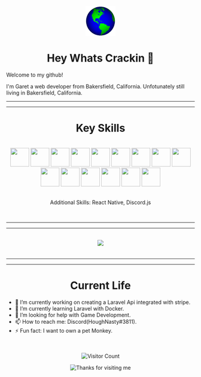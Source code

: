 <div align="center">
  <img alt="Globe" height="80" src="images/globe.gif">
</div>
<h1 align="center">Hey Whats Crackin 👋</h1>
 <p>Welcome to my github!<p>

 <p>I'm Garet a web developer from Bakersfield, California. Unfotunately still living in Bakersfield, California. <p>
 
<hr>
<hr>
 
 
 <h1 align="center">Key Skills</h1>
<br>
 <div align="center">
   <img src="https://cdn.jsdelivr.net/gh/devicons/devicon/icons/react/react-original.svg" width="50" height="50"/>
   <img src="https://cdn.jsdelivr.net/gh/devicons/devicon/icons/php/php-plain.svg" width="50" height="50"/>
   <img src="https://cdn.jsdelivr.net/gh/devicons/devicon/icons/wordpress/wordpress-original.svg" width="50" height="50"/>
   <img src="https://cdn.jsdelivr.net/gh/devicons/devicon/icons/figma/figma-original.svg" width="50" height="50"/>
   <img src="https://cdn.jsdelivr.net/gh/devicons/devicon/icons/css3/css3-original.svg" width="50" height="50"/>
   <img src="https://cdn.jsdelivr.net/gh/devicons/devicon/icons/html5/html5-original.svg" width="50" height="50"/>
   <img src="https://cdn.jsdelivr.net/gh/devicons/devicon/icons/sass/sass-original.svg" width="50" height="50" />
   <img src="https://cdn.jsdelivr.net/gh/devicons/devicon/icons/javascript/javascript-original.svg" width="50" height="50" />
   <img src="https://cdn.jsdelivr.net/gh/devicons/devicon/icons/typescript/typescript-original.svg" width="50" height="50"/>
   <img src="https://cdn.jsdelivr.net/gh/devicons/devicon/icons/bootstrap/bootstrap-original.svg" width="50" height="50"/>
   <img src="https://cdn.jsdelivr.net/gh/devicons/devicon/icons/git/git-plain-wordmark.svg" width="50" height="50"/>
   <img src="https://cdn.jsdelivr.net/gh/devicons/devicon/icons/nodejs/nodejs-original.svg" width="50" height="50" />
   <img src="https://cdn.jsdelivr.net/gh/devicons/devicon/icons/docker/docker-original-wordmark.svg" width="50" height="50"/>
   <img src="https://cdn.jsdelivr.net/gh/devicons/devicon/icons/threejs/threejs-original-wordmark.svg" width="50" height="50"/>
   <img src="https://cdn.jsdelivr.net/gh/devicons/devicon/icons/lua/lua-original-wordmark.svg" width="50" height="50"/>
 </div>
 <br>
<p align="center">Additional Skills: React Native, Discord.js</p>
<br>
<hr>
<hr>

<br>
 <picture >
<source 
  srcset="https://github-readme-stats.vercel.app/api/top-langs/?username=garetshough14&show_icons=true&layout=compact&theme=dark"
  media="(prefers-color-scheme: dark)"
/>
<source
  srcset="https://github-readme-stats.vercel.app/api/top-langs/?username=garetshough14&show_icons=true&layout=compact"
  media="(prefers-color-scheme: light), (prefers-color-scheme: no-preference)"
/>
<div align="center">
<img src="https://github-readme-stats.vercel.app/api/top-langs/?username=garetshough14&layout=compact"  />
</div>
</picture>
<br>
 <hr>
 <hr>

<h1 align="center">Current Life</h1>
<div>
<ul>
  <li>🔭 I’m currently working on creating a Laravel Api integrated with stripe.</li>
  <li>🌱 I’m currently learning Laravel with Docker.</li>
  <li>🤔 I’m looking for help with Game Development.</li>
  <li>📫 How to reach me: Discord(HoughNasty#3811).</li>
  <li>⚡ Fun fact: I want to own a pet Monkey.</li>
</ul>
</div>
<br>

<div align="center">

![Visitor Count](https://profile-counter.glitch.me/garetshough14/count.svg)

</div>

<div align="center">

<img height="120" alt="Thanks for visiting me" width="100%" src="https://raw.githubusercontent.com/BrunnerLivio/brunnerlivio/master/images/marquee.svg" />
<br />

